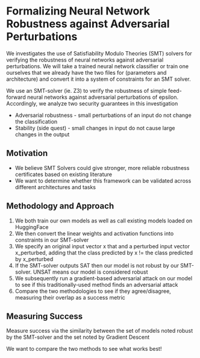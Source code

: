 # Formalizing Neural Network Robustness against Adversarial Perturbations  

We investigates the use of Satisfiability Modulo Theories (SMT) solvers for verifying the robustness of neural networks against adversarial perturbations. We will take a trained neural network classifier or train one ourselves that we already have the two files for (parameters and architecture) and convert it into a system of constraints for an SMT solver. 


We use an SMT-solver (ie. Z3) to verify the robustness of simple feed-forward neural networks against adversarial perturbations of epsilon. 
Accordingly, we analyze two security guarantees in this investigation
- Adversarial robustness - small perturbations of an input do not change the classification
- Stability (side quest) - small changes in input do not cause large changes in the output

## Motivation 
- We believe SMT Solvers could give stronger, more reliable robustness certificates based on existing literature
- We want to determine whether this framework can be validated across different architectures and tasks

## Methodology and Approach 
1. We both train our own models as well as call existing models loaded on HuggingFace
2. We then convert the linear weights and activation functions into constraints in our SMT-solver
3. We specify an original input vector x that and a perturbed input vector x_perturbed, adding that the class predicted by x != the class predicted by x_perturbed
4. If the SMT-solver outputs SAT then our model is not robust by our SMT-solver. UNSAT means our model is considered robust
5. We subsequently run a gradient-based adversarial attack on our model to see if this traditionally-used method finds an adversarial attack
6. Compare the two methodologies to see if they agree/disagree, measuring their overlap as a success metric

## Measuring Success 
Measure success via the similarity between the set of models noted robust by the SMT-solver and the set noted by Gradient Descent

We want to compare the two methods to see what works best! 



